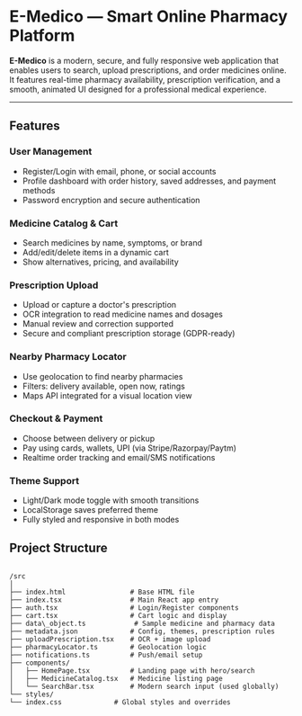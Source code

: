 # E-Medico — Smart Online Pharmacy Platform

**E-Medico** is a modern, secure, and fully responsive web application that enables users to search, upload prescriptions, and order medicines online. It features real-time pharmacy availability, prescription verification, and a smooth, animated UI designed for a professional medical experience.

---

## Features

### User Management
- Register/Login with email, phone, or social accounts
- Profile dashboard with order history, saved addresses, and payment methods
- Password encryption and secure authentication

### Medicine Catalog & Cart
- Search medicines by name, symptoms, or brand
- Add/edit/delete items in a dynamic cart
- Show alternatives, pricing, and availability

### Prescription Upload
- Upload or capture a doctor's prescription
- OCR integration to read medicine names and dosages
- Manual review and correction supported
- Secure and compliant prescription storage (GDPR-ready)

### Nearby Pharmacy Locator
- Use geolocation to find nearby pharmacies
- Filters: delivery available, open now, ratings
- Maps API integrated for a visual location view

### Checkout & Payment
- Choose between delivery or pickup
- Pay using cards, wallets, UPI (via Stripe/Razorpay/Paytm)
- Realtime order tracking and email/SMS notifications

### Theme Support
- Light/Dark mode toggle with smooth transitions
- LocalStorage saves preferred theme
- Fully styled and responsive in both modes

## Project Structure

```

/src
│
├── index.html                # Base HTML file
├── index.tsx                 # Main React app entry
├── auth.tsx                  # Login/Register components
├── cart.tsx                  # Cart logic and display
├── data\_object.ts            # Sample medicine and pharmacy data
├── metadata.json             # Config, themes, prescription rules
├── uploadPrescription.tsx    # OCR + image upload
├── pharmacyLocator.ts        # Geolocation logic
├── notifications.ts          # Push/email setup
├── components/
│   ├── HomePage.tsx          # Landing page with hero/search
│   ├── MedicineCatalog.tsx   # Medicine listing page
│   └── SearchBar.tsx         # Modern search input (used globally)
└── styles/
└── index.css             # Global styles and overrides

